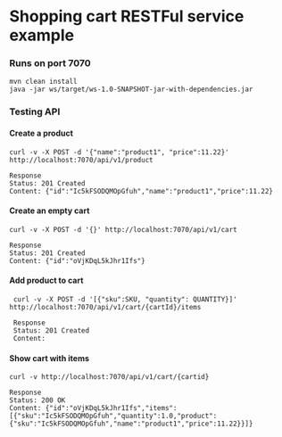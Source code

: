 # Shopping cart RESTFul service example


### Runs on port 7070

    mvn clean install
    java -jar ws/target/ws-1.0-SNAPSHOT-jar-with-dependencies.jar

### Testing API

#### Create a product

    curl -v -X POST -d '{"name":"product1", "price":11.22}' http://localhost:7070/api/v1/product

    Response
    Status: 201 Created
    Content: {"id":"Ic5kFSODQMOpGfuh","name":"product1","price":11.22}

#### Create an empty cart

    curl -v -X POST -d '{}' http://localhost:7070/api/v1/cart

    Response
    Status: 201 Created
    Content: {"id":"oVjKDqL5kJhr1Ifs"}

#### Add product to cart

     curl -v -X POST -d '[{"sku":SKU, "quantity": QUANTITY}]' http://localhost:7070/api/v1/cart/{cartId}/items

     Response
     Status: 201 Created
     Content:

#### Show cart with items

    curl -v http://localhost:7070/api/v1/cart/{cartid}

    Response
    Status: 200 OK
    Content: {"id":"oVjKDqL5kJhr1Ifs","items":[{"sku":"Ic5kFSODQMOpGfuh","quantity":1.0,"product":{"sku":"Ic5kFSODQMOpGfuh","name":"product1","price":11.22}}]}